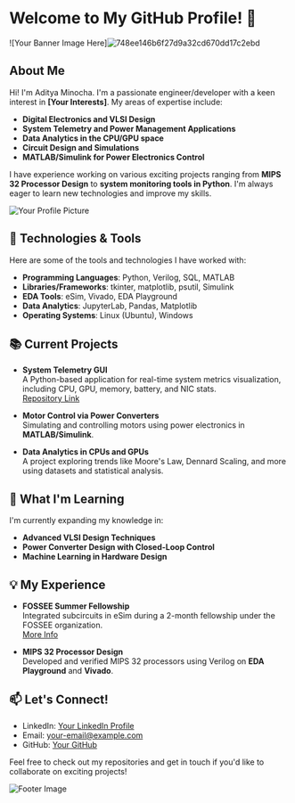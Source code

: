# Welcome to My GitHub Profile! 👋

![Your Banner Image Here]![748ee146b6f27d9a32cd670dd17c2ebd](https://github.com/user-attachments/assets/1de90449-5a9b-42c1-8e52-50c52173fd93)

## About Me

Hi! I'm Aditya Minocha. I'm a passionate engineer/developer with a keen interest in **[Your Interests]**. My areas of expertise include:

- **Digital Electronics and VLSI Design**
- **System Telemetry and Power Management Applications**
- **Data Analytics in the CPU/GPU space**
- **Circuit Design and Simulations**
- **MATLAB/Simulink for Power Electronics Control**
  
I have experience working on various exciting projects ranging from **MIPS 32 Processor Design** to **system monitoring tools in Python**. I'm always eager to learn new technologies and improve my skills.

<!-- Optionally, you can add a photo of yourself here -->
![Your Profile Picture](your-image-link)

## 🔧 Technologies & Tools

Here are some of the tools and technologies I have worked with:

- **Programming Languages**: Python, Verilog, SQL, MATLAB
- **Libraries/Frameworks**: tkinter, matplotlib, psutil, Simulink
- **EDA Tools**: eSim, Vivado, EDA Playground
- **Data Analytics**: JupyterLab, Pandas, Matplotlib
- **Operating Systems**: Linux (Ubuntu), Windows

<!-- Add logos or icons for technologies you've worked with if you want -->

## 📚 Current Projects

- **System Telemetry GUI**  
  A Python-based application for real-time system metrics visualization, including CPU, GPU, memory, battery, and NIC stats.  
  [Repository Link](your-repository-link)

- **Motor Control via Power Converters**  
  Simulating and controlling motors using power electronics in **MATLAB/Simulink**.  

- **Data Analytics in CPUs and GPUs**  
  A project exploring trends like Moore's Law, Dennard Scaling, and more using datasets and statistical analysis.

## 🌱 What I'm Learning

I'm currently expanding my knowledge in:

- **Advanced VLSI Design Techniques**
- **Power Converter Design with Closed-Loop Control**
- **Machine Learning in Hardware Design**

## 💡 My Experience

- **FOSSEE Summer Fellowship**  
  Integrated subcircuits in eSim during a 2-month fellowship under the FOSSEE organization.  
  [More Info](your-link)

- **MIPS 32 Processor Design**  
  Developed and verified MIPS 32 processors using Verilog on **EDA Playground** and **Vivado**.

<!-- You can add certificates, awards, or links to publications here -->

## 📫 Let's Connect!

- LinkedIn: [Your LinkedIn Profile](your-linkedin-url)
- Email: [your-email@example.com](mailto:your-email@example.com)
- GitHub: [Your GitHub](https://github.com/your-username)

Feel free to check out my repositories and get in touch if you'd like to collaborate on exciting projects!

<!-- Optionally, add a footer image or logo -->
![Footer Image](your-image-link)
